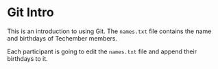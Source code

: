 # Git Intro

This is an introduction to using Git.
The `names.txt` file contains the name and birthdays of Techember members.

Each participant is going to edit the `names.txt` file and append their birthdays to it.
